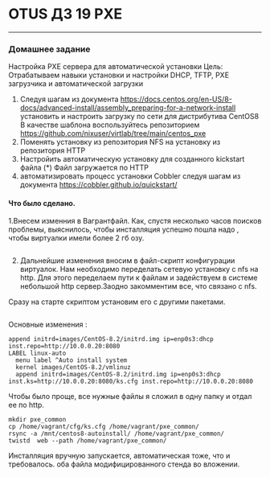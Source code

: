 # OTUS ДЗ 19 PXE
-----------------------------------------------------------------------
### Домашнее задание

Настройка PXE сервера для автоматической установки
Цель: Отрабатываем навыки установки и настройки DHCP, TFTP, PXE загрузчика и автоматической загрузки
1. Следуя шагам из документа https://docs.centos.org/en-US/8-docs/advanced-install/assembly_preparing-for-a-network-install установить и настроить загрузку по сети для дистрибутива CentOS8
В качестве шаблона воспользуйтесь репозиторием https://github.com/nixuser/virtlab/tree/main/centos_pxe
2. Поменять установку из репозитория NFS на установку из репозитория HTTP
3. Настройить автоматическую установку для созданного kickstart файла (*) Файл загружается по HTTP
4. автоматизировать процесс установки Cobbler cледуя шагам из документа https://cobbler.github.io/quickstart/

#### Что было сделано.

1.Внесем изменния в Вагрантфайл. Как, спустя несколько часов поисков проблемы, выяснилось, чтобы инсталляция успешно пошла надо , чтобы виртуалки имели более 2 гб озу.

``` vb.memory = "4096"
```
2. Дальнейшие изменения вносим в файл-скрипт конфигурации виртуалок. Нам необходимо переделать сетевую установку с nfs на http. Для этого переделаем пути к файлам и задействуем в системе небольшой http сервер.Заодно закомментим все, что связано с nfs.

Сразу на старте скриптом установим его с другими пакетами.
``` yum -y install python3-twisted
```

Основные изменения :
```
append initrd=images/CentOS-8.2/initrd.img ip=enp0s3:dhcp inst.repo=http://10.0.0.20:8080
LABEL linux-auto
  menu label ^Auto install system
  kernel images/CentOS-8.2/vmlinuz
  append initrd=images/CentOS-8.2/initrd.img ip=enp0s3:dhcp inst.ks=http://10.0.0.20:8080/ks.cfg inst.repo=http://10.0.0.20:8080
```
Чтобы было проще, все нужные файлы я сложил в одну папку и отдал ее по http.

```
mkdir pxe_common
cp /home/vagrant/cfg/ks.cfg /home/vagrant/pxe_common/
rsync -a /mnt/centos8-autoinstall/ /home/vagrant/pxe_common/
twistd  web --path /home/vagrant/pxe_common/

```
Инсталляция вручную запускается, автоматическая тоже, что и требовалось. оба файла модифицированного стенда во вложении.



